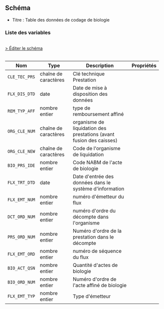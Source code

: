 ## Schéma

- Titre : Table des données de codage de biologie

### Liste des variables
<br />
<div>
    <a href="https://gitlab.com/healthdatahub/schema-snds/edit/master/schemas/EGB/EB_BIO_F.json"  
    arget="_blank" rel="noopener noreferrer">> Éditer le schéma</a>
    <OutboundLink />
</div>
<br />

Nom|Type|Description|Propriétés
-|-|-|-
`CLE_TEC_PRS`|chaîne de caractères|Clé technique Prestation||
`FLX_DIS_DTD`|date|Date de mise à disposition des données||
`REM_TYP_AFF`|nombre entier|type de remboursement affiné||
`ORG_CLE_NUM`|chaîne de caractères|organisme de liquidation des prestations (avant fusion des caisses)||
`ORG_CLE_NEW`|chaîne de caractères|Code de l&#x27;organisme de liquidation||
`BIO_PRS_IDE`|nombre entier|Code NABM de l&#x27;acte de biologie||
`FLX_TRT_DTD`|date|Date d&#x27;entrée des données dans le système d&#x27;information||
`FLX_EMT_NUM`|nombre entier|numéro d&#x27;émetteur du flux||
`DCT_ORD_NUM`|nombre entier|numéro d&#x27;ordre du décompte dans l&#x27;organisme||
`PRS_ORD_NUM`|nombre entier|Numéro d&#x27;ordre de la prestation dans le décompte||
`FLX_EMT_ORD`|nombre entier|numéro de séquence du flux||
`BIO_ACT_QSN`|nombre entier|Quantité d&#x27;actes de biologie||
`BIO_ORD_NUM`|nombre entier|Numéro d&#x27;ordre de l&#x27;acte affiné de biologie||
`FLX_EMT_TYP`|nombre entier|Type d&#x27;émetteur||

